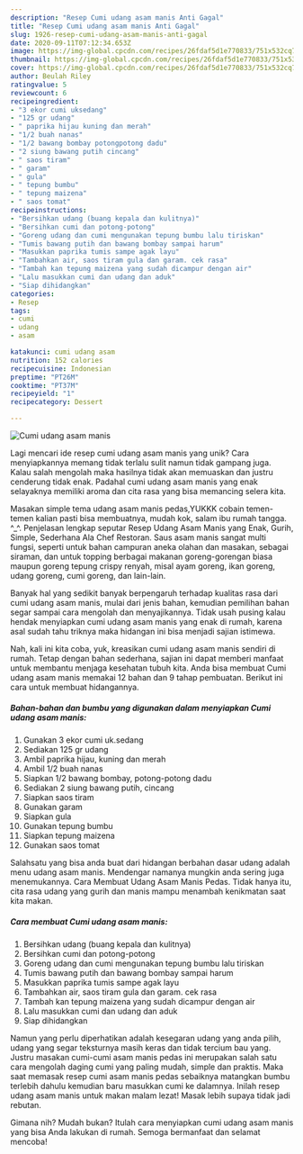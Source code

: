 ```yaml
---
description: "Resep Cumi udang asam manis Anti Gagal"
title: "Resep Cumi udang asam manis Anti Gagal"
slug: 1926-resep-cumi-udang-asam-manis-anti-gagal
date: 2020-09-11T07:12:34.653Z
image: https://img-global.cpcdn.com/recipes/26fdaf5d1e770833/751x532cq70/cumi-udang-asam-manis-foto-resep-utama.jpg
thumbnail: https://img-global.cpcdn.com/recipes/26fdaf5d1e770833/751x532cq70/cumi-udang-asam-manis-foto-resep-utama.jpg
cover: https://img-global.cpcdn.com/recipes/26fdaf5d1e770833/751x532cq70/cumi-udang-asam-manis-foto-resep-utama.jpg
author: Beulah Riley
ratingvalue: 5
reviewcount: 6
recipeingredient:
- "3 ekor cumi uksedang"
- "125 gr udang"
- " paprika hijau kuning dan merah"
- "1/2 buah nanas"
- "1/2 bawang bombay potongpotong dadu"
- "2 siung bawang putih cincang"
- " saos tiram"
- " garam"
- " gula"
- " tepung bumbu"
- " tepung maizena"
- " saos tomat"
recipeinstructions:
- "Bersihkan udang (buang kepala dan kulitnya)"
- "Bersihkan cumi dan potong-potong"
- "Goreng udang dan cumi mengunakan tepung bumbu lalu tiriskan"
- "Tumis bawang putih dan bawang bombay sampai harum"
- "Masukkan paprika tumis sampe agak layu"
- "Tambahkan air, saos tiram gula dan garam. cek rasa"
- "Tambah kan tepung maizena yang sudah dicampur dengan air"
- "Lalu masukkan cumi dan udang dan aduk"
- "Siap dihidangkan"
categories:
- Resep
tags:
- cumi
- udang
- asam

katakunci: cumi udang asam 
nutrition: 152 calories
recipecuisine: Indonesian
preptime: "PT26M"
cooktime: "PT37M"
recipeyield: "1"
recipecategory: Dessert

---
```



![Cumi udang asam manis](https://img-global.cpcdn.com/recipes/26fdaf5d1e770833/751x532cq70/cumi-udang-asam-manis-foto-resep-utama.jpg)

Lagi mencari ide resep cumi udang asam manis yang unik? Cara menyiapkannya memang tidak terlalu sulit namun tidak gampang juga. Kalau salah mengolah maka hasilnya tidak akan memuaskan dan justru cenderung tidak enak. Padahal cumi udang asam manis yang enak selayaknya memiliki aroma dan cita rasa yang bisa memancing selera kita.

Masakan simple tema udang asam manis pedas,YUKKK cobain temen-temen kalian pasti bisa membuatnya, mudah kok, salam ibu rumah tangga. ^_^. Penjelasan lengkap seputar Resep Udang Asam Manis yang Enak, Gurih, Simple, Sederhana Ala Chef Restoran. Saus asam manis sangat multi fungsi, seperti untuk bahan campuran aneka olahan dan masakan, sebagai siraman, dan untuk topping berbagai makanan goreng-gorengan biasa maupun goreng tepung crispy renyah, misal ayam goreng, ikan goreng, udang goreng, cumi goreng, dan lain-lain.

Banyak hal yang sedikit banyak berpengaruh terhadap kualitas rasa dari cumi udang asam manis, mulai dari jenis bahan, kemudian pemilihan bahan segar sampai cara mengolah dan menyajikannya. Tidak usah pusing kalau hendak menyiapkan cumi udang asam manis yang enak di rumah, karena asal sudah tahu triknya maka hidangan ini bisa menjadi sajian istimewa.


Nah, kali ini kita coba, yuk, kreasikan cumi udang asam manis sendiri di rumah. Tetap dengan bahan sederhana, sajian ini dapat memberi manfaat untuk membantu menjaga kesehatan tubuh kita. Anda bisa membuat Cumi udang asam manis memakai 12 bahan dan 9 tahap pembuatan. Berikut ini cara untuk membuat hidangannya.

<!--inarticleads1-->

##### Bahan-bahan dan bumbu yang digunakan dalam menyiapkan Cumi udang asam manis:

1. Gunakan 3 ekor cumi uk.sedang
1. Sediakan 125 gr udang
1. Ambil  paprika hijau, kuning dan merah
1. Ambil 1/2 buah nanas
1. Siapkan 1/2 bawang bombay, potong-potong dadu
1. Sediakan 2 siung bawang putih, cincang
1. Siapkan  saos tiram
1. Gunakan  garam
1. Siapkan  gula
1. Gunakan  tepung bumbu
1. Siapkan  tepung maizena
1. Gunakan  saos tomat


Salahsatu yang bisa anda buat dari hidangan berbahan dasar udang adalah menu udang asam manis. Mendengar namanya mungkin anda sering juga menemukannya. Cara Membuat Udang Asam Manis Pedas. Tidak hanya itu, cita rasa udang yang gurih dan manis mampu menambah kenikmatan saat kita makan. 

<!--inarticleads2-->

##### Cara membuat Cumi udang asam manis:

1. Bersihkan udang (buang kepala dan kulitnya)
1. Bersihkan cumi dan potong-potong
1. Goreng udang dan cumi mengunakan tepung bumbu lalu tiriskan
1. Tumis bawang putih dan bawang bombay sampai harum
1. Masukkan paprika tumis sampe agak layu
1. Tambahkan air, saos tiram gula dan garam. cek rasa
1. Tambah kan tepung maizena yang sudah dicampur dengan air
1. Lalu masukkan cumi dan udang dan aduk
1. Siap dihidangkan


Namun yang perlu diperhatikan adalah kesegaran udang yang anda pilih, udang yang segar teksturnya masih keras dan tidak tercium bau yang. Justru masakan cumi-cumi asam manis pedas ini merupakan salah satu cara mengolah daging cumi yang paling mudah, simple dan praktis. Maka saat memasak resep cumi asam manis pedas sebaiknya matangkan bumbu terlebih dahulu kemudian baru masukkan cumi ke dalamnya. Inilah resep udang asam manis untuk makan malam lezat! Masak lebih supaya tidak jadi rebutan. 

Gimana nih? Mudah bukan? Itulah cara menyiapkan cumi udang asam manis yang bisa Anda lakukan di rumah. Semoga bermanfaat dan selamat mencoba!
